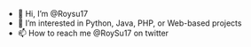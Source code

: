 - 👋 Hi, I’m @Roysu17
- 👀 I’m interested in Python, Java, PHP, or Web-based projects
- 📫 How to reach me @RoySu17 on twitter

<!---
Roysu17/Roysu17 is a ✨ special ✨ repository because its `README.md` (this file) appears on your GitHub profile.
You can click the Preview link to take a look at your changes.
--->
